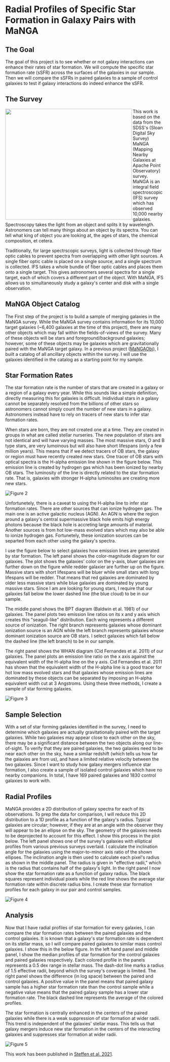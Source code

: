 # Radial Profiles of Specific Star Formation in Galaxy Pairs with MaNGA

## The Goal
The goal of this project is to see whether or not galaxy interactions can enhance their rates of star formation. We will compute the specific star formation rate (sSFR) across the surfaces of the galaxies in our sample. Then we will compare the sSFRs in paired galaxies to a sample of control galaxies to test if galaxy interactions do indeed enhance the sSFR. 

## The Survey 
<img align="left" width="400" height="350" src="https://github.com/jlsteffen/Star-Formation-in-Mergers/blob/main/images/manga_v3.jpg"> 

This work is based on the data from the SDSS's (Sloan Digital Sky Survey) MaNGA (Mapping Nearby Galaxies at Apache Point Observatory) survey. MaNGA is an integral field spectroscopic (IFS) survey which has observed 10,000 nearby galaxies. Spectroscopy takes the light from an object and splits it by wavelength. Astronomers can tell many things about an object by its spectra. You can tell what king of object you are looking at, the ages of stars, the chemical composition, et cetera.

Traditionally, for large spectrscopic surveys, light is collected through fiber optic cables to prevent spectra from overlapping with other light sources. A single fiber optic cable is placed on a single source, and a single spectrum is collected. IFS takes a whole bundle of fiber optic cables and places them onto a single target. This gives astronomers several spectra for a single target, each of which covers a different part of the object. With MaNGA, IFS allows us to simultaneously study a galaxy's center and disk with a single observation.

## MaNGA Object Catalog
The First step of the project is to build a sample of merging galaxies in the MaNGA survey. While the MaNGA survey contains information for its 10,000 target galaxies (~6,400 galaxies at the time of this project), there are many other objects which may fall within the fields-of-views of the survey. Many of these objects will be stars and foreground/background galaxies; however, some of these objects may be galaxies which are gravitationally paired with the MaNGA target galaxy. In a previous project ([MaNGAObj](https://github.com/jlsteffen/MaNGAObj)), I built a catalog of all ancillary objects within the survey. I will use the galaxies identified in the catalog as a starting point for my sample. 

## Star Formation Rates
The star formation rate is the number of stars that are created in a galaxy or a region of a galaxy every year. While this sounds like a simple definition, directly measuring this for galaxies is difficult. Inidividual stars in a galaxy cannot be separately resolved from the billions of other stars so astronomers cannot simply count the number of new stars in a galaxy. Astronomers instead have to rely on tracers of new stars to infer star formation rates.

When stars are born, they are not created one at a time. They are created in groups in what are called stellar nurseries. The new population of stars are not identical and will have varying masses. The most massive stars, O and B type stars, are very lumoinous but will also have short lifespans (only a few million years). This means that if we detect tracers of OB stars, the galaxy or region must have recently created new stars. One tracer of OB stars with optical spectra is the H-alpha emission line shown in the figure below. This emission line is created by hydrogen gas which has been ionized by nearby OB stars. The luminosity of the line is directly related to the star formation rate. That is, galaxies with stronger H-alpha luminosites are creating more new stars. 

![Figure 2](https://github.com/jlsteffen/Star-Formation-in-Mergers/blob/main/images/7975-6104.png)

Unfortunetely, there is a caveat to using the H-alpha line to infer star formation rates. There are other sources that can ionize hydrogen gas. The main one is an active galactic nucleus (AGN). An AGN is where the region around a galaxy's central supermassive black hole emits high energy photons because the black hole is accreting large amounts of material. Another sources is from hot low-mass evolved stars which may also be able to ionize hydrogen gas. Fortunetely, these ionization sources can be separted from each other using the galaxy's spectra. 

I use the figure below to select galaxies how emission lines are generated by star formation. The left panel shows the color-magnitude diagram for our galaxies. The plot shows the galaxies' color on the y-axis, bluer galaxies are further down on the figure while redder galaxier are further up on the figure. Massive stars with short lifespans will be bluer while small stars with long lifespans will be redder. That means that red galaxies are dominated by older less massive stars while blue galaxies are dominated by young massive stars. Since I am are looking for young stars, I require that our galaxies fall below the lower dashed line (the blue cloud) to be in our sample. 

The middle panel shows the BPT diagram (Baldwin et al. 1981) of our galaxies. The panel plots two emission line ratios on its x and y axis which creates this "seagull-like" distribution. Each wing represents a different source of ionization. The right branch represents galaxies whose dominant ionization source is an AGN while the left branch represents galaxies whose dominant ionization source are OB stars. I select galaxies which fall below the dashed line (the left branch) to be in our sample. 

The right panel shows the WHAN diagram (Cid Fernandes et al. 2011) of our galaxies. The panel plots an emission line ratio on the x axis against the equivalent width of the H-alpha line on the y axis. Cid Fernandes et al. 2011 has shown that the equivalent width of the H-alpha line is a good tracer for hot low mass evolved stars and that galaxies whose emission lines are dominated by these objects can be separated by imposing an H-alpha equivalent width cut at 3 Angstroms. Using these three methods, I create a sample of star forming galaxies. 

![Figure 3](https://github.com/jlsteffen/Star-Formation-in-Mergers/blob/main/images/bpt-cmd.png)

## Sample Selection
With a set of star forming galaxies identified in the survey, I need to determine which galaxies are actually gravitationally paired with the target galaxies. While two galaxies may appear close to each other on the sky, there may be a significant distance between the two objects along our line-of-sight. To verify that they are paired galaxies, the two galaxies need to be near each other on the sky, have a similar redshift (which tells us how far the galaxies are from us), and have a limited relative velocity between the two galaxies. Since I want to study how galaxy mergers influence star formation, I also create a sample of isolated control galaxies which have no nearby companions. In total, I have 169 paired galaxies and 1830 control galaxies to work with. 

## Radial Profiles
MaNGA provides a 2D distribution of galaxy spectra for each of its observations. To prep the data for comparison, I will reduce this 2D distribution to a 1D profile as a function of the galaxy's radius. Typical galaxies are circular; however, if they are at an angle with the observer they will appear to be an ellipse on the sky. The geometry of the galaxies needs to be deprojected to account for this effect. I show this process in the plot below. The left panel shows one of the survey's galaxies with elliptical profiles from various previous surveys overlaid. I calculate the inclination angle for the galaxies using the major-to-minor axis ratio of the shown ellipses. The inclination angle is then used to calculate each pixel's radius as shown in the middle panel. The radius is given in "effective radii," which is the radius that contains half of the galaxy's light. In the right panel I now show the star formation rate as a function of galaxy radius. The black squares represent individual pixels while the red line shows the average star formation rate within discrete radius bins. I create these star formation profiles for each galaxy in our pair and control samples. 

![Figure 4](https://github.com/jlsteffen/Star-Formation-in-Mergers/blob/main/images/8332-12702.png)

## Analysis
Now that I have radial profiles of star formation for every galaxies, I can compare the star formation rates between the paired galaxies and the control galaxies. It is known that a galaxy's star formation rate is dependent on its stellar mass, so I will compare paired galaxies to similar mass control galaxies. I show this in the below figure. In the left hand panel and middle panel, I show the median profiles of star formation for the control galaxies and paired galaxies respectively. Each colored profile in the panels represents a 0.5 dex range in stellar mass. The dash-dot line marks a radius of 1.5 effective radii, beyond which the survey's coverage is limited. The right panel shows the difference (in log space) between the paired and control galaxies. A positive value in the panel means that paired galaxy sample has a higher star formation rate than the control sample while a negative value means that the paired galaxy sample has a lower star formation rate. The black dashed line represents the average of the colored profiles. 

The star formation is centrally enhanced in the centers of the paired galaxies while there is a weak suppression of star formation at wider radii. This trend is independent of the galaxies' stellar mass. This tells us that galaxy mergers induce new star formation in the centers of the interacting galaxies and suppresses star formation at wider radii.

![Figure 5](https://github.com/jlsteffen/Star-Formation-in-Mergers/blob/main/images/ssfr_comb.jpg)



This work has been published in [Steffen et al. 2021](https://ui.adsabs.harvard.edu/abs/2021ApJ...909..120S/abstract).
